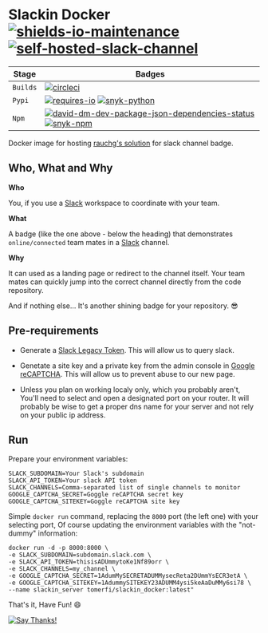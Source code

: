 <!--lint disable maximum-heading-length-->
# Slackin Docker</br>[![shields-io-maintenance]][0] [![self-hosted-slack-channel]][1]

| Stage     | Badges                                                                 |
| --------- | ---------------------------------------------------------------------- |
| `Builds`  | [![circleci]][2]                                                       |
| `Pypi`    | [![requires-io]][3] [![snyk-python]][5]                                |
| `Npm`     | [![david-dm-dev-package-json-dependencies-status]][4] [![snyk-npm]][6] |

Docker image for hosting [rauchg's solution](https://github.com/rauchg/slackin) for slack channel
badge.

## Who, What and Why

**Who**

You, if you use a [Slack](https://slack.com) workspace to coordinate with your team.

**What**

A badge (like the one above - below the heading) that demonstrates `online/connected` team mates
in a [Slack](https://slack.com) channel.

**Why**

It can used as a landing page or redirect to the channel itself. Your team mates can quickly jump
into the correct channel directly from the code repository.

And if nothing else... It's another shining badge for your repository. :sunglasses:

## Pre-requirements
-   Generate a [Slack Legacy Token](https://api.slack.com/custom-integrations/legacy-tokens).
    This will allow us to query slack.

-   Genetate a site key and a private key from the admin console in [Google reCAPTCHA](https://www.google.com/recaptcha/intro/v3.html).
    This will allow us to prevent abuse to our new page.

-   Unless you plan on working localy only, which you probably aren't,
    You'll need to select and open a designated port on your router.
    It will probably be wise to get a proper dns name for your server
    and not rely on your public ip address.

## Run

Prepare your environment variables:
```text
SLACK_SUBDOMAIN=Your Slack's subdomain
SLACK_API_TOKEN=Your slack API token
SLACK_CHANNELS=Comma-separated list of single channels to monitor
GOOGLE_CAPTCHA_SECRET=Goggle reCAPTCHA secret key
GOOGLE_CAPTCHA_SITEKEY=Goggle reCAPTCHA site key
```

Simple `docker run` command, replacing the `8000` port (the left one) with your selecting port,
Of course updating the environment variables with the "not-dummy" information:

```shell
docker run -d -p 8000:8000 \
-e SLACK_SUBDOMAIN=subdomain.slack.com \
-e SLACK_API_TOKEN=thisisADUmmytoKe1Nf89orr \
-e SLACK_CHANNELS=my_channel \
-e GOOGLE_CAPTCHA_SECRET=1AdumMySECRETADUMMysecReta2DUmmYsECR3etA \
-e GOOGLE_CAPTCHA_SITEKEY=1AdummySITEKEY23ADUMM4ysi5keAaDuMMy6si78 \
--name slackin_server tomerfi/slackin_docker:latest"
```

That's it, Have Fun! :smile:

[![Say Thanks!](https://img.shields.io/badge/Say%20Thanks-!-1EAEDB.svg)](https://saythanks.io/to/TomerFi)

<!-- Real Links -->
[0]: https://github.com/TomerFi/switcher_webapi
[1]: https://tomfi.slack.com/messages/CKBC77Q5B
[2]: https://circleci.com/gh/TomerFi/slackin_docker
[3]: https://requires.io/github/TomerFi/slackin_docker/requirements
[4]: https://david-dm.org/TomerFi/slackin_docker
[5]: https://snyk.io//test/github/TomerFi/slackin_docker?targetFile=requirements.txt
[6]: https://snyk.io//test/github/TomerFi/slackin_docker?targetFile=package.json

<!-- Badges Links -->
[circleci]: https://circleci.com/gh/TomerFi/slackin_docker.svg?style=shield
[david-dm-dev-package-json-dependencies-status]: https://david-dm.org/TomerFi/slackin_docker/status.svg
[requires-io]: https://requires.io/github/TomerFi/slackin_docker/requirements.svg
[self-hosted-slack-channel]: https://slack.tomfi.info:8443/slackin_docker.svg
[shields-io-maintenance]: https://img.shields.io/badge/Maintained%3F-yes-green.svg
[snyk-npm]: https://snyk.io//test/github/TomerFi/slackin_docker/badge.svg?targetFile=package.json
[snyk-python]: https://snyk.io//test/github/TomerFi/slackin_docker/badge.svg?targetFile=requirements.txt
